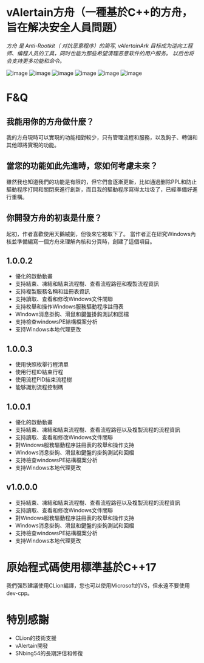 # vAlertain方舟（一種基於C++的方舟，旨在解决安全人員問題）



_方舟 是 Anti-Rootkit（ 对抗恶意程序）的简写,  vAlertainArk 目标成为逆向工程师、编程人员的工具，同时也能为那些希望清理恶意软件的用户服务。 以后也将会支持更多功能和命令。_

![image](https://img.shields.io/badge/Windows-tool-blue)
![image](https://img.shields.io/badge/Windows-vAlerian-gree)
![image](https://img.shields.io/badge/Windows-Ark-blue)
![image](https://img.shields.io/badge/Windows-Ring3-gree)
![image](https://img.shields.io/badge/Windows-Ring0-gree)
![image](https://img.shields.io/badge/Windows-API-gree)

# F&Q
## 我能用你的方舟做什麼？
我的方舟現時可以實現的功能相對較少，只有管理流程和服務，以及鉤子、轉儲和其他即將實現的功能。
## 當您的功能如此先進時，您如何考慮未來？
雖然我也知道我們的功能是有限的，但它們會逐漸更新，比如通過删除PPL和防止驅動程序打開和關閉來進行創新，而且我的驅動程序寫得太垃圾了，已經準備好進行重構。
## 你開發方舟的初衷是什麼？
起初，作者喜歡使用天鵝絨劍，但後來它被取下了。 當作者正在研究Windows內核並準備編寫一個方舟來理解內核和分頁時，創建了這個項目。

## 1.0.0.2
* 優化的啟動動畫
* 支持結束、凍結和結束流程樹、查看流程路徑和複製流程資訊
* 支持複製服務名稱和註冊表資訊
* 支持讀取、查看和修改Windows文件關聯
* 支持枚舉和操作Windows服務驅動程序註冊表
* Windows消息掛鉤、滑鼠和鍵盤掛鉤測試和回檔
* 支持檢查windowsPE結構檔案分析
* 支持Windows本地代理更改

## 1.0.0.3
* 使用快照枚舉行程清單
* 使用行程ID結束行程
* 使用流程PID結束流程樹
* 能够識別流程控制碼

## 1.0.0.1
* 優化的啟動動畫
* 支持結束、凍結和結束流程樹、查看流程路徑以及複製流程的流程資訊
* 支持讀取、查看和修改Windows文件關聯
* 對Windows服務驅動程序註冊表的枚舉和操作支持
* Windows消息掛鉤、滑鼠和鍵盤的掛鉤測試和回檔
* 支持檢查windowsPE結構檔案分析
* 支持Windows本地代理更改

## v1.0.0.0

* 支持結束、凍結和結束流程樹、查看流程路徑以及複製流程的流程資訊
* 支持讀取、查看和修改Windows文件關聯
* 對Windows服務驅動程序註冊表的枚舉和操作支持
* Windows消息掛鉤、滑鼠和鍵盤的掛鉤測試和回檔
* 支持檢查windowsPE結構檔案分析
* 支持Windows本地代理更改

# 原始程式碼使用標準基於C++17
我們强烈建議使用CLion編譯，您也可以使用Microsoft的VS，但永遠不要使用dev-cpp。

# 特別感謝
* CLion的技術支援
* vAlertain開發
* SNbing54的長期評估和修復
  

